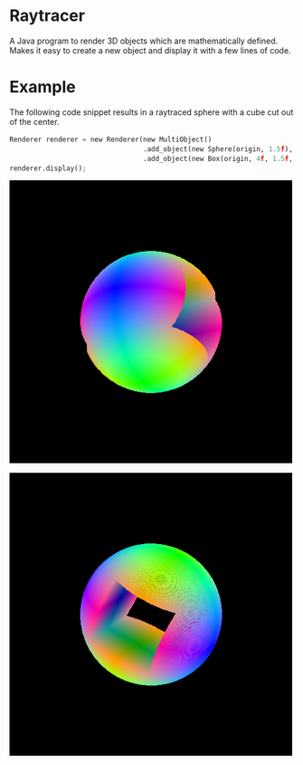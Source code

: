 # Raytracer
A Java program to render 3D objects which are mathematically defined. Makes it easy to create a new object and display it with a few lines of code.

# Example
The following code snippet results in a raytraced sphere with a cube cut out of the center.

```Python
Renderer renderer = new Renderer(new MultiObject()
                                 .add_object(new Sphere(origin, 1.5f), true)
                                 .add_object(new Box(origin, 4f, 1.5f, 1.5f), false));
renderer.display();
```

![Example](https://github.com/mattBoros/Raytracer/blob/master/example.png?raw=true)


![Example2](https://github.com/mattBoros/Raytracer/blob/master/example2.png?raw=true)
